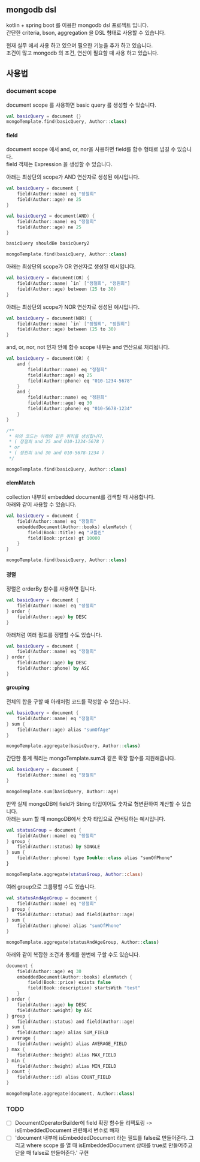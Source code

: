## mongodb dsl

kotlin + spring boot 를 이용한 mongodb dsl 프로젝트 입니다.  
간단한 criteria, bson, aggregation 을 DSL 형태로 사용할 수 있습니다.

현재 실무 에서 사용 하고 있으며 필요한 기능을 추가 하고 있습니다.  
조건이 많고 mongodb 의 조건, 연산이 필요할 때 사용 하고 있습니다.

## 사용법

### document scope

document scope 를 사용하면 basic query 를 생성할 수 있습니다.

```kotlin
val basicQuery = document {}
mongoTemplate.find(basicQuery, Author::class)
```

#### field

document scope 에서 and, or, nor을 사용하면 field를 함수 형태로 넘길 수 있습니다.  
field 객체는 Expression 을 생성할 수 있습니다.

아래는 최상단의 scope가 AND 연산자로 생성된 예시입니다.

```kotlin
val basicQuery = document {
    field(Author::name) eq "정철희"
    field(Author::age) ne 25
}

val basicQuery2 = document(AND) {
    field(Author::name) eq "정철희"
    field(Author::age) ne 25
}

basicQuery shouldBe basicQuery2

mongoTemplate.find(basicQuery, Author::class)
```

아래는 최상단의 scope가 OR 연산자로 생성된 예시입니다.

```kotlin
val basicQuery = document(OR) {
    field(Author::name) `in` ["정철희", "정원희"]
    field(Author::age) between (25 to 30)
}
```

아래는 최상단의 scope가 NOR 연산자로 생성된 예시입니다.

```kotlin
val basicQuery = document(NOR) {
    field(Author::name) `in` ["정철희", "정원희"]
    field(Author::age) between (25 to 30)
}
```

and, or, nor, not 인자 안에 함수 scope 내부는 and 연산으로 처리됩니다.

```kotlin
val basicQuery = document(OR) {
    and {
        field(Author::name) eq "정철희"
        field(Author::age) eq 25
        field(Author::phone) eq "010-1234-5678"
    }
    and {
        field(Author::name) eq "정원희"
        field(Author::age) eq 30
        field(Author::phone) eq "010-5678-1234"
    }
}

/**
 * 위의 코드는 아래와 같은 쿼리를 생성합니다.
 * ( 정철희 and 25 and 010-1234-5678 )
 * or
 * ( 정원희 and 30 and 010-5678-1234 )
 */

mongoTemplate.find(basicQuery, Author::class)
```

#### elemMatch

collection 내부의 embedded document를 검색할 때 사용합니다.  
아래와 같이 사용할 수 있습니다.

```kotlin
val basicQuery = document {
    field(Author::name) eq "정철희"
    embeddedDocument(Author::books) elemMatch {
        field(Book::title) eq "코틀린"
        field(Book::price) gt 10000
    }
}

mongoTemplate.find(basicQuery, Author::class)
```

#### 정렬

정렬은 orderBy 함수를 사용하면 됩니다.

```kotlin
val basicQuery = document {
    field(Author::name) eq "정철희"
} order {
    field(Author::age) by DESC
}
```

아래처럼 여러 필드를 정렬할 수도 있습니다.

```kotlin
val basicQuery = document {
    field(Author::name) eq "정철희"
} order {
    field(Author::age) by DESC
    field(Author::phone) by ASC
}
```

#### grouping

전체의 합을 구할 때 아래처럼 코드를 작성할 수 있습니다.

```kotlin
val basicQuery = document {
    field(Author::name) eq "정철희"
} sum {
    field(Author::age) alias "sumOfAge"
}

mongoTemplate.aggregate(basicQuery, Author::class)
```

간단한 통계 쿼리는 mongoTemplate.sum과 같은 확장 함수를 지원해줍니다.

```kotlin
val basicQuery = document {
    field(Author::name) eq "정철희"
}

mongoTemplate.sum(basicQuery, Author::age)
```

만약 실제 mongoDB에 field가 String 타입이어도 숫자로 형변환하여 계산할 수 있습니다.    
아래는 sum 할 때 mongoDB에서 숫자 타입으로 컨버팅하는 예시입니다.

```kotlin
val statusGroup = document {
    field(Author::name) eq "정철희"
} group {
    field(Author::status) by SINGLE
} sum {
    field(Author::phone) type Double::class alias "sumOfPhone"
}

mongoTemplate.aggregate(statusGroup, Author::class)
```

여러 group으로 그룹핑할 수도 있습니다.

```kotlin
val statusAndAgeGroup = document {
    field(Author::name) eq "정철희"
} group {
    field(Author::status) and field(Author::age)
} sum {
    field(Author::phone) alias "sumOfPhone"
}

mongoTemplate.aggregate(statusAndAgeGroup, Author::class)
```

아래와 같이 복잡한 조건과 통계를 한번에 구할 수도 있습니다.  
```kotlin
document {
    field(Author::age) eq 30
    embeddedDocument(Author::books) elemMatch {
        field(Book::price) exists false
        field(Book::description) startsWith "test"
    }
} order {
    field(Author::age) by DESC
    field(Author::weight) by ASC
} group {
    field(Author::status) and field(Author::age)
} sum {
    field(Author::age) alias SUM_FIELD
} average {
    field(Author::weight) alias AVERAGE_FIELD
} max {
    field(Author::height) alias MAX_FIELD
} min {
    field(Author::height) alias MIN_FIELD
} count {
    field(Author::id) alias COUNT_FIELD
}

mongoTemplate.aggregate(document, Author::class)
```

### TODO
- [ ] DocumentOperatorBuilder에 field 확장 함수들 리팩토링 -> isEmbeddedDocument 관련해서 변수로 빼자
- [ ] 'document 내부에 isEmbeddedDocument 라는 필드를 false로 만들어준다. 그리고 where scope 를 열 때 isEmbeddedDocument 상태를 true로 만들어주고 닫을 때 false로 만들어준다.' 구현